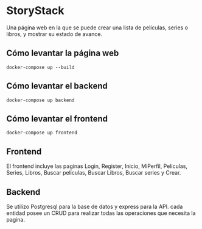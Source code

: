 # StoryStack
Una página web en la que se puede crear una lista de películas, series o libros, y mostrar su estado de avance.
## Cómo levantar la página web
```
docker-compose up --build
```
## Cómo levantar el backend
```
docker-compose up backend
```
## Cómo levantar el frontend
```
docker-compose up frontend
```
## Frontend
El frontend incluye las paginas Login, Register, Inicio, MiPerfil, Peliculas, Series, Libros, Buscar peliculas, Buscar Libros, Buscar series y Crear.

## Backend
Se utilizo Postgresql para la base de datos y express para la API. cada entidad posee un CRUD para realizar todas las operaciones que necesita la pagina.
